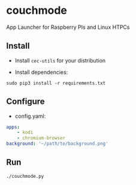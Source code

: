 # couchmode
App Launcher for Raspberry PIs and Linux HTPCs

## Install

- Install `cec-utils` for your distribution

- Install dependencies:

```
sudo pip3 install -r requirements.txt
```

## Configure

- config.yaml:

```yaml
apps:
    - kodi
    - chromium-browser
background: '~/path/to/background.png'
```

## Run

```
./couchmode.py
```

